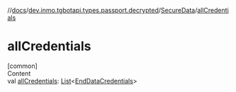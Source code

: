 //[docs](../../../index.md)/[dev.inmo.tgbotapi.types.passport.decrypted](../index.md)/[SecureData](index.md)/[allCredentials](all-credentials.md)



# allCredentials  
[common]  
Content  
val [allCredentials](all-credentials.md): [List](https://kotlinlang.org/api/latest/jvm/stdlib/kotlin.collections/-list/index.html)<[EndDataCredentials](../../dev.inmo.tgbotapi.types.passport.credentials/-end-data-credentials/index.md)>  



